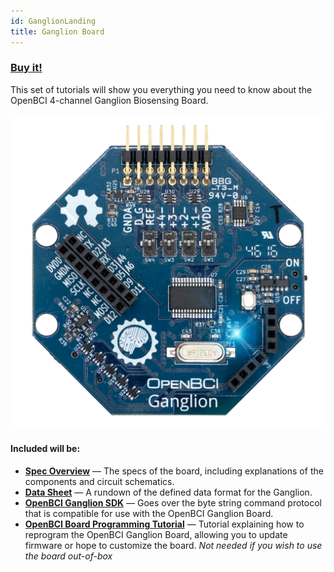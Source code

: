 ```yaml
---
id: GanglionLanding
title: Ganglion Board
---
```


### [Buy it!](https://shop.openbci.com/collections/frontpage/products/ganglion-board)

This set of tutorials will show you everything you need to know about the OpenBCI 4-channel Ganglion Biosensing Board.

![Ganglion Board powered ON](../assets/GanglionImages/Ganglion_Front_LED_1024.png)<br />

#### Included will be:

- [**Spec Overview**](Ganglion/02-Ganglion.md) — The specs of the board, including explanations of the components and circuit schematics.
- [**Data Sheet**](Ganglion/08-Ganglion_Data_Format.md) — A rundown of the defined data format for the Ganglion.
- [**OpenBCI Ganglion SDK**](Ganglion/06-OpenBCI_Ganglion_SDK.md) — Goes over the byte string command protocol that is compatible for use with the OpenBCI Ganglion Board.
- [**OpenBCI Board Programming Tutorial**](Ganglion/09-Ganglion_Programming_Tutorial.md) — Tutorial explaining how to reprogram the OpenBCI Ganglion Board, allowing you to update firmware or hope to customize the board. _Not needed if you wish to use the board out-of-box_
